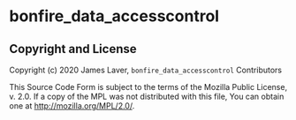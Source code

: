 # bonfire\_data\_accesscontrol

## Copyright and License

Copyright (c) 2020 James Laver, `bonfire_data_accesscontrol` Contributors

This Source Code Form is subject to the terms of the Mozilla Public
License, v. 2.0. If a copy of the MPL was not distributed with this
file, You can obtain one at http://mozilla.org/MPL/2.0/.

